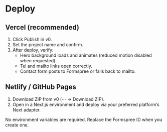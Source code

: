 # Deploy

## Vercel (recommended)
1. Click Publish in v0.
2. Set the project name and confirm.
3. After deploy, verify:
   - Hero background loads and animates (reduced motion disabled when requested).
   - Tel and mailto links open correctly.
   - Contact form posts to Formspree or falls back to mailto.

## Netlify / GitHub Pages
1. Download ZIP from v0 (⋯ → Download ZIP).
2. Open in a Next.js environment and deploy via your preferred platform’s Next adapter.

No environment variables are required. Replace the Formspree ID when you create one.
